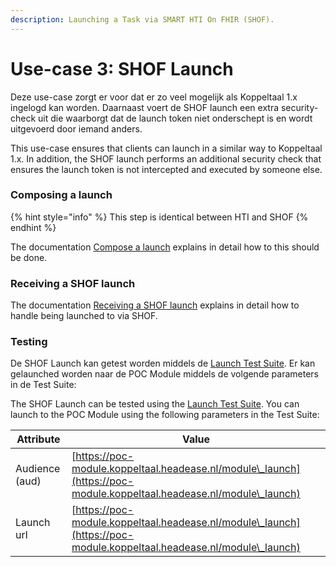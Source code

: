 ```yaml
---
description: Launching a Task via SMART HTI On FHIR (SHOF).
---
```


# Use-case 3: SHOF Launch

Deze use-case zorgt er voor dat er zo veel mogelijk als Koppeltaal 1.x ingelogd kan worden. Daarnaast voert de SHOF launch een extra security-check uit die waarborgt dat de launch token niet onderschept is en wordt uitgevoerd door iemand anders.

This use-case ensures that clients can launch in a similar way to Koppeltaal 1.x. In addition, the SHOF launch performs an additional security check that ensures the launch token is not intercepted and executed by someone else.

### Composing a launch

{% hint style="info" %}
This step is identical between HTI and SHOF
{% endhint %}

The documentation [Compose a launch](use-case-3-smart-hti-on-fhir-launch.md#composing-a-launch) explains in detail how to this should be done.&#x20;

### Receiving a SHOF launch

The documentation [Receiving a SHOF launch](../../technische-howto/launchen/smart-hti-on-fhir-launch-ontvangen.md) explains in detail how to handle being launched to via SHOF.

### Testing

De SHOF Launch kan getest worden middels de [Launch Test Suite](https://launch-testsuite.koppeltaal.headease.nl/portal.html). Er kan gelaunched worden naar de POC Module middels de volgende parameters in de Test Suite:

The SHOF Launch can be tested using the [Launch Test Suite](https://launch-testsuite.koppeltaal.headease.nl/portal.html). You can launch to the POC Module using the following parameters in the Test Suite:

| Attribute      | Value                                                                                                                |
| -------------- | -------------------------------------------------------------------------------------------------------------------- |
| Audience (aud) | [https://poc-module.koppeltaal.headease.nl/module\_launch](https://poc-module.koppeltaal.headease.nl/module\_launch) |
| Launch url     | [https://poc-module.koppeltaal.headease.nl/module\_launch](https://poc-module.koppeltaal.headease.nl/module\_launch) |
